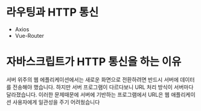 # 라우팅과 HTTP 통신

- Axios
- Vue-Router

# 자바스크립트가 HTTP 통신을 하는 이유
 서버 위주의 웹 에플리케이션에서는 새로운 화면으로 전환하려면 반드시 서버에 데이터를 전송해야 했습니다.
 하지만 서버 프로그램이 다르다보니 URL 처리 방식이 서버마다 달라졌습니다.
 이러한 문제때문에 서버에 기반하는 프로그램에서 URL은 웹 애플리케이션 사용자에게 일관성을 주기 어려웠습니다

